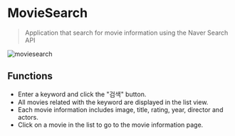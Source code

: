 # MovieSearch
> Application that search for movie information using the Naver Search API

![moviesearch](https://user-images.githubusercontent.com/42207679/53160237-e02b0780-360a-11e9-8342-e09606dcb5d9.JPG)
<br>
## Functions
   + Enter a keyword and click the "검색" button.
   + All movies related with the keyword are displayed in the list view.
   + Each movie information includes image, title, rating, year, director and actors.
   + Click on a movie in the list to go to the movie information page.
